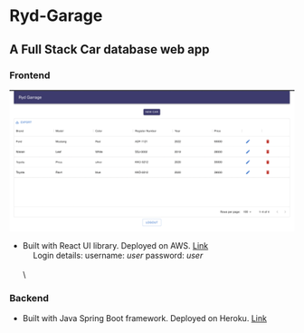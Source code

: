# Ryd-Garage
## A Full Stack Car database web app
   ### Frontend 
  ![Database](https://raw.githubusercontent.com/edielam/jeflix/production/imgs/rydgarage.png)
  - Built with React UI library. Deployed on AWS. [Link](https://client.d1yzt3iyjxwr9.amplifyapp.com/)\
    &emsp; Login details: username: _user_ password: _user_\
\
\
   ### Backend 
  - Built with Java Spring Boot framework. Deployed on Heroku. [Link](https://ryd-backend.herokuapp.com/)
